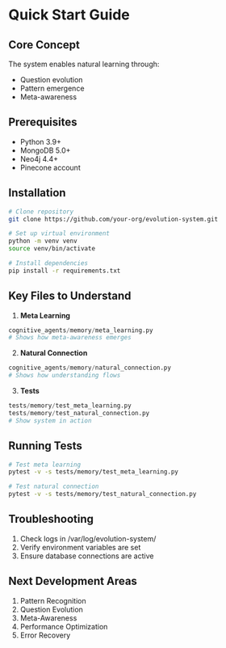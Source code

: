 # Quick Start Guide

## Core Concept
The system enables natural learning through:
- Question evolution
- Pattern emergence
- Meta-awareness

## Prerequisites
- Python 3.9+
- MongoDB 5.0+
- Neo4j 4.4+
- Pinecone account

## Installation
```bash
# Clone repository
git clone https://github.com/your-org/evolution-system.git

# Set up virtual environment
python -m venv venv
source venv/bin/activate

# Install dependencies
pip install -r requirements.txt
```

## Key Files to Understand
1. **Meta Learning**
```python
cognitive_agents/memory/meta_learning.py
# Shows how meta-awareness emerges
```

2. **Natural Connection**
```python
cognitive_agents/memory/natural_connection.py
# Shows how understanding flows
```

3. **Tests**
```python
tests/memory/test_meta_learning.py
tests/memory/test_natural_connection.py
# Show system in action
```

## Running Tests
```bash
# Test meta learning
pytest -v -s tests/memory/test_meta_learning.py

# Test natural connection
pytest -v -s tests/memory/test_natural_connection.py
```

## Troubleshooting
1. Check logs in /var/log/evolution-system/
2. Verify environment variables are set
3. Ensure database connections are active

## Next Development Areas
1. Pattern Recognition
2. Question Evolution
3. Meta-Awareness
4. Performance Optimization
5. Error Recovery